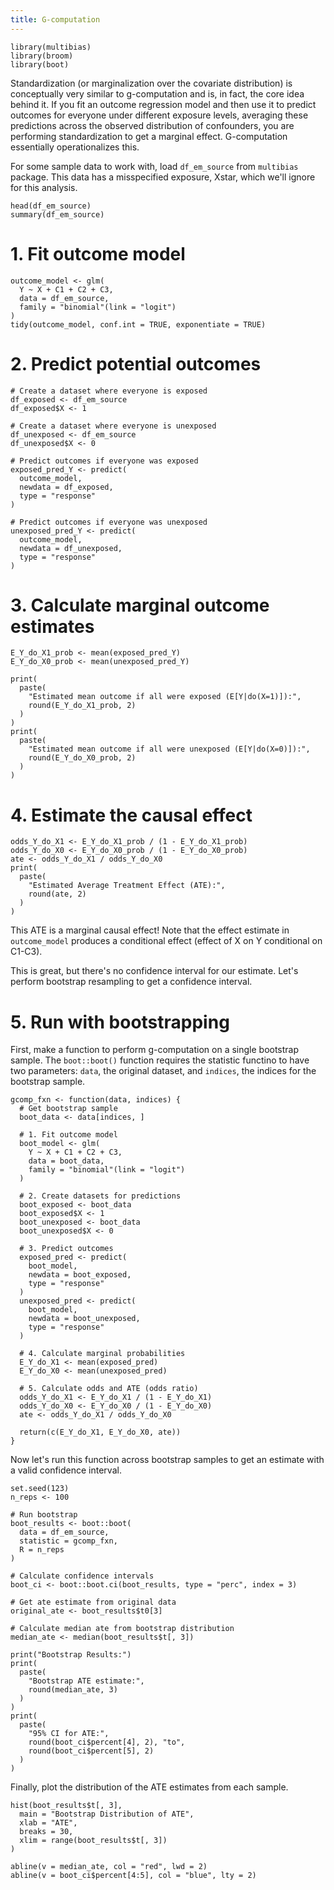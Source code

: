 ```yaml
---
title: G-computation
---
```


```{r}
library(multibias)
library(broom)
library(boot)
```

Standardization (or marginalization over the covariate distribution) is conceptually very similar to g-computation and is, in fact, the core idea behind it. If you fit an outcome regression model and then use it to predict outcomes for everyone under different exposure levels, averaging these predictions across the observed distribution of confounders, you are performing standardization to get a marginal effect. G-computation essentially operationalizes this.

For some sample data to work with, load `df_em_source` from `multibias` package. This data has a misspecified exposure, Xstar, which we'll ignore for this analysis.

```{r}
head(df_em_source)
summary(df_em_source)
```

# 1. Fit outcome model

```{r}
outcome_model <- glm(
  Y ~ X + C1 + C2 + C3,
  data = df_em_source,
  family = "binomial"(link = "logit")
)
tidy(outcome_model, conf.int = TRUE, exponentiate = TRUE)
```

# 2. Predict potential outcomes

```{r}
# Create a dataset where everyone is exposed
df_exposed <- df_em_source
df_exposed$X <- 1

# Create a dataset where everyone is unexposed
df_unexposed <- df_em_source
df_unexposed$X <- 0

# Predict outcomes if everyone was exposed
exposed_pred_Y <- predict(
  outcome_model,
  newdata = df_exposed,
  type = "response"
)

# Predict outcomes if everyone was unexposed
unexposed_pred_Y <- predict(
  outcome_model,
  newdata = df_unexposed,
  type = "response"
)
```

# 3. Calculate marginal outcome estimates

```{r}
E_Y_do_X1_prob <- mean(exposed_pred_Y)
E_Y_do_X0_prob <- mean(unexposed_pred_Y)

print(
  paste(
    "Estimated mean outcome if all were exposed (E[Y|do(X=1)]):",
    round(E_Y_do_X1_prob, 2)
  )
)
print(
  paste(
    "Estimated mean outcome if all were unexposed (E[Y|do(X=0)]):",
    round(E_Y_do_X0_prob, 2)
  )
)
```

# 4. Estimate the causal effect

```{r}
odds_Y_do_X1 <- E_Y_do_X1_prob / (1 - E_Y_do_X1_prob)
odds_Y_do_X0 <- E_Y_do_X0_prob / (1 - E_Y_do_X0_prob)
ate <- odds_Y_do_X1 / odds_Y_do_X0
print(
  paste(
    "Estimated Average Treatment Effect (ATE):",
    round(ate, 2)
  )
)
```

This ATE is a marginal causal effect! Note that the effect estimate in `outcome_model` produces a conditional effect (effect of X on Y conditional on C1-C3).

This is great, but there's no confidence interval for our estimate. Let's perform bootstrap resampling to get a confidence interval.

# 5. Run with bootstrapping

First, make a function to perform g-computation on a single bootstrap sample. The `boot::boot()` function requires the statistic functino to have two parameters: `data`, the original dataset, and `indices`, the indices for the bootstrap sample.

```{r}
gcomp_fxn <- function(data, indices) {
  # Get bootstrap sample
  boot_data <- data[indices, ]

  # 1. Fit outcome model
  boot_model <- glm(
    Y ~ X + C1 + C2 + C3,
    data = boot_data,
    family = "binomial"(link = "logit")
  )

  # 2. Create datasets for predictions
  boot_exposed <- boot_data
  boot_exposed$X <- 1
  boot_unexposed <- boot_data
  boot_unexposed$X <- 0

  # 3. Predict outcomes
  exposed_pred <- predict(
    boot_model,
    newdata = boot_exposed,
    type = "response"
  )
  unexposed_pred <- predict(
    boot_model,
    newdata = boot_unexposed,
    type = "response"
  )

  # 4. Calculate marginal probabilities
  E_Y_do_X1 <- mean(exposed_pred)
  E_Y_do_X0 <- mean(unexposed_pred)

  # 5. Calculate odds and ATE (odds ratio)
  odds_Y_do_X1 <- E_Y_do_X1 / (1 - E_Y_do_X1)
  odds_Y_do_X0 <- E_Y_do_X0 / (1 - E_Y_do_X0)
  ate <- odds_Y_do_X1 / odds_Y_do_X0

  return(c(E_Y_do_X1, E_Y_do_X0, ate))
}
```

Now let's run this function across bootstrap samples to get an estimate with a valid confidence interval.

```{r}
set.seed(123)
n_reps <- 100

# Run bootstrap
boot_results <- boot::boot(
  data = df_em_source,
  statistic = gcomp_fxn,
  R = n_reps
)

# Calculate confidence intervals
boot_ci <- boot::boot.ci(boot_results, type = "perc", index = 3)

# Get ate estimate from original data
original_ate <- boot_results$t0[3]

# Calculate median ate from bootstrap distribution
median_ate <- median(boot_results$t[, 3])

print("Bootstrap Results:")
print(
  paste(
    "Bootstrap ATE estimate:",
    round(median_ate, 3)
  )
)
print(
  paste(
    "95% CI for ATE:",
    round(boot_ci$percent[4], 2), "to",
    round(boot_ci$percent[5], 2)
  )
)
```

Finally, plot the distribution of the ATE estimates from each sample.

```{r}
hist(boot_results$t[, 3],
  main = "Bootstrap Distribution of ATE",
  xlab = "ATE",
  breaks = 30,
  xlim = range(boot_results$t[, 3])
)

abline(v = median_ate, col = "red", lwd = 2)
abline(v = boot_ci$percent[4:5], col = "blue", lty = 2)
```